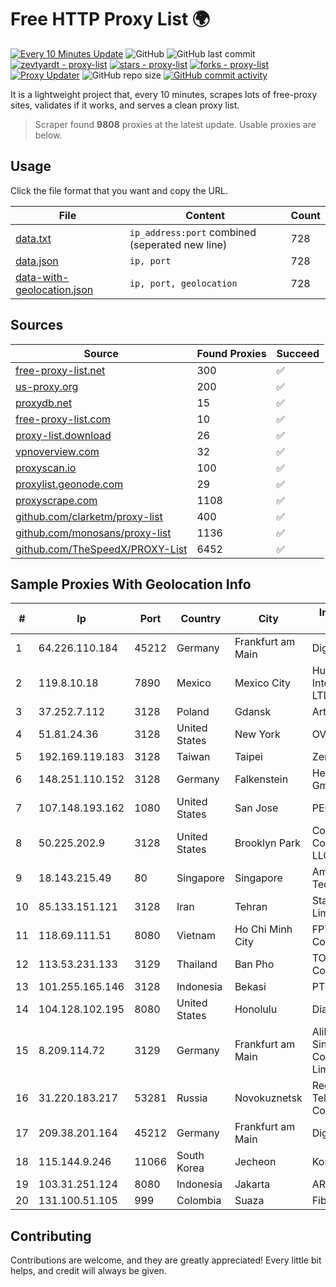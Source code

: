 
# Free HTTP Proxy List 🌍

[![Every 10 Minutes Update](https://github.com/mertguvencli/http-proxy-list/actions/workflows/main.yml/badge.svg?branch=main)](https://github.com/mertguvencli/http-proxy-list/actions/workflows/main.yml)
![GitHub](https://img.shields.io/github/license/mertguvencli/http-proxy-list)
![GitHub last commit](https://img.shields.io/github/last-commit/mertguvencli/http-proxy-list)
[![zevtyardt - proxy-list](https://img.shields.io/static/v1?label=zevtyardt&message=proxy-list&color=blue&logo=github)](https://github.com/zevtyardt/proxy-list "Go to GitHub repo")
[![stars - proxy-list](https://img.shields.io/github/stars/zevtyardt/proxy-list?style=social)](https://github.com/zevtyardt/proxy-list)
[![forks - proxy-list](https://img.shields.io/github/forks/zevtyardt/proxy-list?style=social)](https://github.com/zevtyardt/proxy-list)
[![Proxy Updater](https://github.com/zevtyardt/proxy-list/workflows/Proxy%20Updater/badge.svg)](https://github.com/zevtyardt/proxy-list/actions?query=workflow:"Proxy+Updater")
![GitHub repo size](https://img.shields.io/github/repo-size/zevtyardt/proxy-list)
[![GitHub commit activity](https://img.shields.io/github/commit-activity/m/zevtyardt/proxy-list?logo=commits)](https://github.com/zevtyardt/proxy-list/commits/main)

It is a lightweight project that, every 10 minutes, scrapes lots of free-proxy sites, validates if it works, and serves a clean proxy list.

> Scraper found **9808** proxies at the latest update. Usable proxies are below.

## Usage

Click the file format that you want and copy the URL.

|File|Content|Count|
|----|-------|-----|
|[data.txt](https://raw.githubusercontent.com/mertguvencli/http-proxy-list/main/proxy-list/data.txt)|`ip_address:port` combined (seperated new line)|728|
|[data.json](https://raw.githubusercontent.com/mertguvencli/http-proxy-list/main/proxy-list/data.json)|`ip, port`|728|
|[data-with-geolocation.json](https://raw.githubusercontent.com/mertguvencli/http-proxy-list/main/proxy-list/data-with-geolocation.json)|`ip, port, geolocation`|728|

## Sources

|Source|Found Proxies|Succeed|
|------|-------------|-------|
|[free-proxy-list.net](https://free-proxy-list.net)|300|✅|
|[us-proxy.org](https://www.us-proxy.org)|200|✅|
|[proxydb.net](http://proxydb.net)|15|✅|
|[free-proxy-list.com](https://free-proxy-list.com/?page=&port=&type%5B%5D=http&type%5B%5D=https&up_time=0&search=Search)|10|✅|
|[proxy-list.download](https://www.proxy-list.download/HTTP)|26|✅|
|[vpnoverview.com](https://vpnoverview.com/privacy/anonymous-browsing/free-proxy-servers)|32|✅|
|[proxyscan.io](https://www.proxyscan.io)|100|✅|
|[proxylist.geonode.com](https://proxylist.geonode.com/api/proxy-list?limit=300&page=1&sort_by=lastChecked&sort_type=desc&protocols=http,https)|29|✅|
|[proxyscrape.com](https://api.proxyscrape.com/v2/?request=displayproxies&protocol=http&timeout=10000&country=all&ssl=all&anonymity=all)|1108|✅|
|[github.com/clarketm/proxy-list](https://raw.githubusercontent.com/clarketm/proxy-list/master/proxy-list-raw.txt)|400|✅|
|[github.com/monosans/proxy-list](https://raw.githubusercontent.com/monosans/proxy-list/main/proxies/http.txt)|1136|✅|
|[github.com/TheSpeedX/PROXY-List](https://raw.githubusercontent.com/TheSpeedX/PROXY-List/master/http.txt)|6452|✅|


## Sample Proxies With Geolocation Info

|#|Ip|Port|Country|City|Internet Service Provider|
|-|--|----|-------|----|-------------------------|
|1|64.226.110.184|45212|Germany|Frankfurt am Main|DigitalOcean, LLC|
|2|119.8.10.18|7890|Mexico|Mexico City|Huawei International Pte. LTD|
|3|37.252.7.112|3128|Poland|Gdansk|Artnet Sp. z o.o.|
|4|51.81.24.36|3128|United States|New York|OVH US LLC|
|5|192.169.119.183|3128|Taiwan|Taipei|Zenlayer Inc|
|6|148.251.110.152|3128|Germany|Falkenstein|Hetzner Online GmbH|
|7|107.148.193.162|1080|United States|San Jose|PEG TECH INC|
|8|50.225.202.9|3128|United States|Brooklyn Park|Comcast Cable Communications, LLC|
|9|18.143.215.49|80|Singapore|Singapore|Amazon Technologies Inc.|
|10|85.133.151.121|3128|Iran|Tehran|Stack Network Limited|
|11|118.69.111.51|8080|Vietnam|Ho Chi Minh City|FPT Telecom Company|
|12|113.53.231.133|3129|Thailand|Ban Pho|TOT Public Company Limited|
|13|101.255.165.146|3128|Indonesia|Bekasi|PT Remala Abadi|
|14|104.128.102.195|8080|United States|Honolulu|Dialogix Telecom|
|15|8.209.114.72|3129|Germany|Frankfurt am Main|Alibaba.com Singapore E-Commerce Private Limited|
|16|31.220.183.217|53281|Russia|Novokuznetsk|Regional Digital Telecommunication Company|
|17|209.38.201.164|45212|Germany|Frankfurt am Main|DigitalOcean, LLC|
|18|115.144.9.246|11066|South Korea|Jecheon|Korea Telecom|
|19|103.31.251.124|8080|Indonesia|Jakarta|ARGON|
|20|131.100.51.105|999|Colombia|Suaza|Fibernet TV SAS|



## Contributing

Contributions are welcome, and they are greatly appreciated! Every
little bit helps, and credit will always be given.

